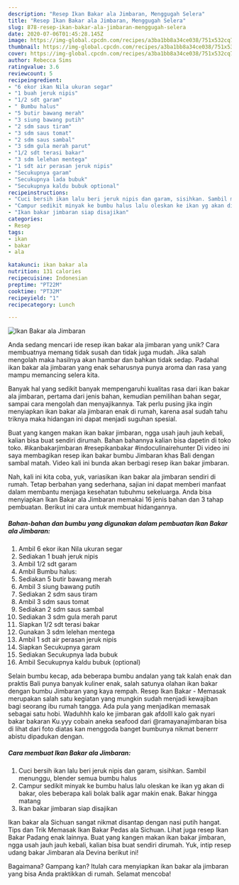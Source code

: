 ```yaml
---
description: "Resep Ikan Bakar ala Jimbaran, Menggugah Selera"
title: "Resep Ikan Bakar ala Jimbaran, Menggugah Selera"
slug: 878-resep-ikan-bakar-ala-jimbaran-menggugah-selera
date: 2020-07-06T01:45:28.145Z
image: https://img-global.cpcdn.com/recipes/a3ba1bb8a34ce038/751x532cq70/ikan-bakar-ala-jimbaran-foto-resep-utama.jpg
thumbnail: https://img-global.cpcdn.com/recipes/a3ba1bb8a34ce038/751x532cq70/ikan-bakar-ala-jimbaran-foto-resep-utama.jpg
cover: https://img-global.cpcdn.com/recipes/a3ba1bb8a34ce038/751x532cq70/ikan-bakar-ala-jimbaran-foto-resep-utama.jpg
author: Rebecca Sims
ratingvalue: 3.6
reviewcount: 5
recipeingredient:
- "6 ekor ikan Nila ukuran segar"
- "1 buah jeruk nipis"
- "1/2 sdt garam"
- " Bumbu halus"
- "5 butir bawang merah"
- "3 siung bawang putih"
- "2 sdm saus tiram"
- "3 sdm saus tomat"
- "2 sdm saus sambal"
- "3 sdm gula merah parut"
- "1/2 sdt terasi bakar"
- "3 sdm lelehan mentega"
- "1 sdt air perasan jeruk nipis"
- "Secukupnya garam"
- "Secukupnya lada bubuk"
- "Secukupnya kaldu bubuk optional"
recipeinstructions:
- "Cuci bersih ikan lalu beri jeruk nipis dan garam, sisihkan. Sambil menunggu, blender semua bumbu halus"
- "Campur sedikit minyak ke bumbu halus lalu oleskan ke ikan yg akan di bakar, oles beberapa kali bolak balik agar makin enak. Bakar hingga matang"
- "Ikan bakar jimbaran siap disajikan"
categories:
- Resep
tags:
- ikan
- bakar
- ala

katakunci: ikan bakar ala 
nutrition: 131 calories
recipecuisine: Indonesian
preptime: "PT22M"
cooktime: "PT32M"
recipeyield: "1"
recipecategory: Lunch

---
```



![Ikan Bakar ala Jimbaran](https://img-global.cpcdn.com/recipes/a3ba1bb8a34ce038/751x532cq70/ikan-bakar-ala-jimbaran-foto-resep-utama.jpg)

Anda sedang mencari ide resep ikan bakar ala jimbaran yang unik? Cara membuatnya memang tidak susah dan tidak juga mudah. Jika salah mengolah maka hasilnya akan hambar dan bahkan tidak sedap. Padahal ikan bakar ala jimbaran yang enak seharusnya punya aroma dan rasa yang mampu memancing selera kita.

Banyak hal yang sedikit banyak mempengaruhi kualitas rasa dari ikan bakar ala jimbaran, pertama dari jenis bahan, kemudian pemilihan bahan segar, sampai cara mengolah dan menyajikannya. Tak perlu pusing jika ingin menyiapkan ikan bakar ala jimbaran enak di rumah, karena asal sudah tahu triknya maka hidangan ini dapat menjadi suguhan spesial.

Buat yang kangen makan ikan bakar jimbaran, ngga usah jauh jauh kebali, kalian bisa buat sendiri dirumah. Bahan bahannya kalian bisa dapetin di toko toko. #ikanbakarjimbaran #resepikanbakar #indoculinairehunter Di video ini saya membagikan resep ikan bakar bumbu Jimbaran khas Bali dengan sambal matah. Video kali ini bunda akan berbagi resep ikan bakar jimbaran.


Nah, kali ini kita coba, yuk, variasikan ikan bakar ala jimbaran sendiri di rumah. Tetap berbahan yang sederhana, sajian ini dapat memberi manfaat dalam membantu menjaga kesehatan tubuhmu sekeluarga. Anda bisa menyiapkan Ikan Bakar ala Jimbaran memakai 16 jenis bahan dan 3 tahap pembuatan. Berikut ini cara untuk membuat hidangannya.

<!--inarticleads1-->

##### Bahan-bahan dan bumbu yang digunakan dalam pembuatan Ikan Bakar ala Jimbaran:

1. Ambil 6 ekor ikan Nila ukuran segar
1. Sediakan 1 buah jeruk nipis
1. Ambil 1/2 sdt garam
1. Ambil  Bumbu halus:
1. Sediakan 5 butir bawang merah
1. Ambil 3 siung bawang putih
1. Sediakan 2 sdm saus tiram
1. Ambil 3 sdm saus tomat
1. Sediakan 2 sdm saus sambal
1. Sediakan 3 sdm gula merah parut
1. Siapkan 1/2 sdt terasi bakar
1. Gunakan 3 sdm lelehan mentega
1. Ambil 1 sdt air perasan jeruk nipis
1. Siapkan Secukupnya garam
1. Sediakan Secukupnya lada bubuk
1. Ambil Secukupnya kaldu bubuk (optional)


Selain bumbu kecap, ada beberapa bumbu andalan yang tak kalah enak dan praktis Bali punya banyak kuliner enak, salah satunya olahan ikan bakar dengan bumbu Jimbaran yang kaya rempah. Resep Ikan Bakar - Memasak merupakan salah satu kegiatan yang mungkin sudah menjadi kewajiban bagi seorang ibu rumah tangga. Ada pula yang menjadikan memasak sebagai satu hobi. Waduhhh kalo ke jimbaran gak afdolll kalo gak nyari bakar bakaran Ku.yyy cobain aneka seafood dari @ramayanajimbaran bisa di lihat dari foto diatas kan menggoda banget bumbunya nikmat benerrr abistu dipadukan dengan. 

<!--inarticleads2-->

##### Cara membuat Ikan Bakar ala Jimbaran:

1. Cuci bersih ikan lalu beri jeruk nipis dan garam, sisihkan. Sambil menunggu, blender semua bumbu halus
1. Campur sedikit minyak ke bumbu halus lalu oleskan ke ikan yg akan di bakar, oles beberapa kali bolak balik agar makin enak. Bakar hingga matang
1. Ikan bakar jimbaran siap disajikan


Ikan bakar ala Sichuan sangat nikmat disantap dengan nasi putih hangat. Tips dan Trik Memasak Ikan Bakar Pedas ala Sichuan. Lihat juga resep Ikan Bakar Padang enak lainnya. Buat yang kangen makan ikan bakar jimbaran, ngga usah jauh jauh kebali, kalian bisa buat sendiri dirumah. Yuk, intip resep udang bakar Jimbaran ala Devina berikut ini! 

Bagaimana? Gampang kan? Itulah cara menyiapkan ikan bakar ala jimbaran yang bisa Anda praktikkan di rumah. Selamat mencoba!
